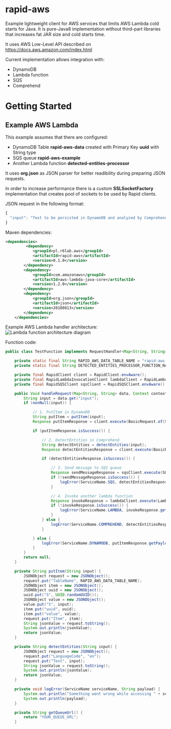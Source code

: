 # rapid-aws
Example lightweight client for AWS services that limits AWS Lambda cold starts for Java. It is pure-Java8 implementation without third-part libraries that increases fat JAR size and cold starts time.

It uses AWS Low-Level API described on https://docs.aws.amazon.com/index.html

Current implementation allows integration with:
* DynamoDB
* Lambda function
* SQS
* Comprehend

# Getting Started

## Example AWS Lambda

This example assumes that there are configured:
* DynamoDB Table **rapid-aws-data** created with Primary Key **uuid** with String type
* SQS queue **rapid-aws-example**
* Another Lambda function **detected-entities-processor**

It uses **org.json** as JSON parser for better readibility during preparing JSON requests.

In order to increase performance there is a custom **SSLSocketFactory** implementation that creates pool of sockets to be used by Rapid clients.

JSON request in the following format:
```javascript
{
  "input": "Text to be persisted in DynamoDB and analyzed by Comprehend"
}
```

Maven dependencies:
```xml
<dependencies>
         <dependency>
            <groupId>pl.r6lab.aws</groupId>
            <artifactId>rapid-aws</artifactId>
            <version>0.1.0</version>
        </dependency>
        <dependency>
            <groupId>com.amazonaws</groupId>
            <artifactId>aws-lambda-java-core</artifactId>
            <version>1.2.0</version>
        </dependency>
        <dependency>
            <groupId>org.json</groupId>
            <artifactId>json</artifactId>
            <version>20180813</version>
        </dependency>
    </dependencies>
```

Example AWS Lambda handler architecture:
![Lambda function architecture diagram](http://saltbae.s3-website-eu-west-1.amazonaws.com/rapid-aws-diagram.png)

Function code:
```java
public class TestFunction implements RequestHandler<Map<String, String>, Void> {

    private static final String RAPID_AWS_DATA_TABLE_NAME = "rapid-aws-data";
    private static final String DETECTED_ENTITIES_PROCESSOR_FUNCTION_NAME = "detected-entities-processor";

    private final RapidClient client = RapidClient.envAware();
    private final RapidLambdaInvocationClient lambdaClient = RapidLambdaInvocationClient.envAware();
    private final RapidSQSClient sqsClient = RapidSQSClient.envAware();

    public Void handleRequest(Map<String, String> data, Context context) {
        String input = data.get("input");
        if (nonNull(input)) {

            // 1. PutItem in DynamoDB
            String putItem = putItem(input);
            Response putItemResponse = client.execute(BasicRequest.of(ServiceName.DYNAMODB, "PutItem", HttpMethod.POST, putItem));

            if (putItemResponse.isSuccess()) {

                // 2. DetectEntities in Comprehend
                String detectEntities = detectEntities(input);
                Response detectEntitiesResponse = client.execute(BasicRequest.of(ServiceName.COMPREHEND, "DetectEntities", HttpMethod.POST, detectEntities));

                if (detectEntitiesResponse.isSuccess()) {

                    // 3. Send message to SQS queue
                    Response sendMessageResponse = sqsClient.execute(SQSRequest.of("SendMessage", detectEntitiesResponse.getPayload(), new HashMap<>(), getQueueUrl(), HttpMethod.POST));
                    if (!sendMessageResponse.isSuccess()) {
                        logError(ServiceName.SQS, detectEntitiesResponse.getPayload());
                    }

                    // 4. Invoke another lambda function
                    Response invokeResponse = lambdaClient.execute(LambdaInvokeRequest.of(DETECTED_ENTITIES_PROCESSOR_FUNCTION_NAME, detectEntitiesResponse.getPayload(), HttpMethod.POST));
                    if (!invokeResponse.isSuccess()) {
                        logError(ServiceName.LAMBDA, invokeResponse.getPayload());
                    }
                } else {
                    logError(ServiceName.COMPREHEND, detectEntitiesResponse.getPayload());
                }

            } else {
                logError(ServiceName.DYNAMODB, putItemResponse.getPayload());
            }
        }
        return null;
    }

    private String putItem(String input) {
        JSONObject request = new JSONObject();
        request.put("TableName", RAPID_AWS_DATA_TABLE_NAME);
        JSONObject item = new JSONObject();
        JSONObject uuid = new JSONObject();
        uuid.put("S", UUID.randomUUID());
        JSONObject value = new JSONObject();
        value.put("S", input);
        item.put("uuid", uuid);
        item.put("value", value);
        request.put("Item", item);
        String jsonValue = request.toString();
        System.out.println(jsonValue);
        return jsonValue;
    }

    private String detectEntities(String input) {
        JSONObject request = new JSONObject();
        request.put("LanguageCode", "en");
        request.put("Text", input);
        String jsonValue = request.toString();
        System.out.println(jsonValue);
        return jsonValue;
    }

    private void logError(ServiceName serviceName, String payload) {
        System.out.println("Something went wrong while accessing " + serviceName.getName());
        System.out.println(payload);
    }

    private String getQueueUrl() {
        return "YOUR_QUEUE_URL";
    }
```

